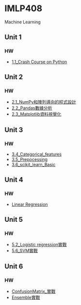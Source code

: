 # IMLP408
Machine Learning

## Unit 1
### HW <br>
* [1.1_Crash Course on Python](http://localhost:8888/notebooks/NTU_IMLP408/Unit01/Unit01_Crash%20Course%20on%20Python.ipynb)

## Unit 2
### HW
* [2.1_NumPy和陣列導向的程式設計](http://localhost:8888/notebooks/NTU_IMLP408/IMLP408/Unit02/2.1_NumPy%E5%92%8C%E9%99%A3%E5%88%97%E5%B0%8E%E5%90%91%E7%9A%84%E7%A8%8B%E5%BC%8F%E8%A8%AD%E8%A8%88.ipynb)<br>
* [2.2_Pandas數據分析](http://localhost:8888/notebooks/NTU_IMLP408/IMLP408/Unit02/2.2.2_Pandas%E6%95%B8%E6%93%9A%E5%88%86%E6%9E%90.ipynb)<br>
* [2.3_Matplotlib資料視覺化](http://localhost:8888/notebooks/NTU_IMLP408/IMLP408/Unit02/2.3.2_Matplotlib%E8%B3%87%E6%96%99%E8%A6%96%E8%A6%BA%E5%8C%96.ipynb)

## Unit 3 
### HW
* [3.4_Categorical_features](http://localhost:8888/notebooks/NTU_IMLP408/IMLP408/Unit03/4_Categorical_features_%E5%AF%A6%E6%88%B0.ipynb)<br>
* [3.5_Prepocessing](http://localhost:8888/notebooks/NTU_IMLP408/IMLP408/Unit03/5_Prepocessing_%E5%AF%A6%E6%88%B0.ipynb)<br>
* [3.6_scikit_learn_Basic](http://localhost:8888/notebooks/NTU_IMLP408/IMLP408/Unit03/6_scikit_learn_Basic_%E5%AF%A6%E6%88%B0.ipynb)

## Unit 4 
### HW
* [Linear Regression](http://localhost:8888/notebooks/Owner/IMLP408/Unit04/Linear%20Regression_HW.ipynb)

## Unit 5 
### HW
* [5.2_Logistic regression實戰](http://localhost:8888/notebooks/NTU_IMLP408/IMLP408/Unit05/Unit05_1/02_Logistic%20regression%E5%AF%A6%E6%88%B0.ipynb)
* [5.6_SVM實戰](http://localhost:8888/notebooks/NTU_IMLP408/IMLP408/Unit05/Unit05_2/SVM%E5%AF%A6%E6%88%B0.ipynb)

## Unit 6 
### HW
* [ConfusionMatrix_實戰](http://localhost:8888/notebooks/NTU_IMLP408/IMLP408/Unit06/1.3_ConfusionMatrix_%E5%AF%A6%E6%88%B0.ipynb)
* [Ensemble實戰](http://localhost:8888/notebooks/NTU_IMLP408/IMLP408/Unit06/2.3_Ensemble%E5%AF%A6%E6%88%B0.ipynb)
